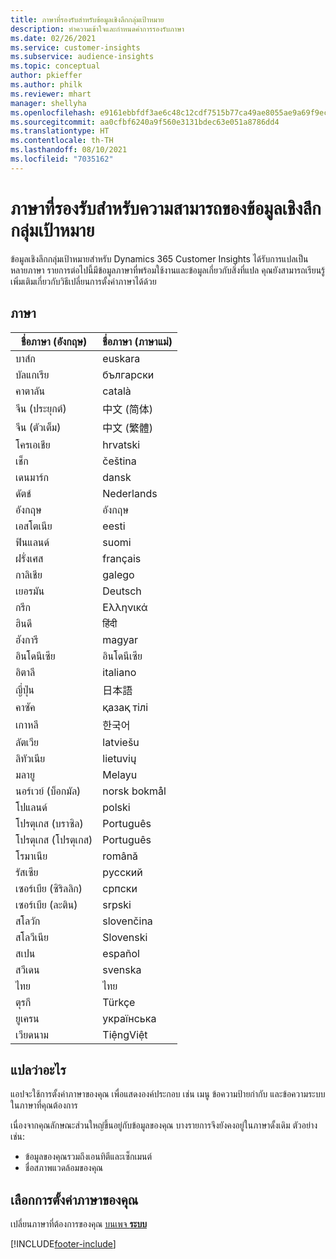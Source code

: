 ```yaml
---
title: ภาษาที่รองรับสำหรับข้อมูลเชิงลึกกลุ่มเป้าหมาย
description: ทำความเข้าใจและกำหนดค่าการรองรับภาษา
ms.date: 02/26/2021
ms.service: customer-insights
ms.subservice: audience-insights
ms.topic: conceptual
author: pkieffer
ms.author: philk
ms.reviewer: mhart
manager: shellyha
ms.openlocfilehash: e9161ebbfdf3ae6c48c12cdf7515b77ca49ae8055ae9a69f9ec314bc1247aeaf
ms.sourcegitcommit: aa0cfbf6240a9f560e3131bdec63e051a8786dd4
ms.translationtype: HT
ms.contentlocale: th-TH
ms.lasthandoff: 08/10/2021
ms.locfileid: "7035162"
---
```

# <a name="supported-languages-for-audience-insights-capability"></a>ภาษาที่รองรับสำหรับความสามารถของข้อมูลเชิงลึกกลุ่มเป้าหมาย

ข้อมูลเชิงลึกกลุ่มเป้าหมายสำหรับ Dynamics 365 Customer Insights ได้รับการแปลเป็นหลายภาษา รายการต่อไปนี้มีข้อมูลภาษาที่พร้อมใช้งานและข้อมูลเกี่ยวกับสิ่งที่แปล คุณยังสามารถเรียนรู้เพิ่มเติมเกี่ยวกับวิธีเปลี่ยนการตั้งค่าภาษาได้ด้วย 

## <a name="languages"></a>ภาษา

| ชื่อภาษา (อังกฤษ)|  ชื่อภาษา (ภาษาแม่) |
| ------------- | ------------- |
| บาส์ก | euskara |
| บัลแกเรีย | български |
| คาตาลัน | català |
| จีน (ประยุกต์) | 中文 (简体) |
| จีน (ตัวเต็ม) | 中文 (繁體) |
| โครเอเชีย | hrvatski |
| เช็ก | čeština |
| เดนมาร์ก | dansk |
| ดัตช์ | Nederlands |
| อังกฤษ | อังกฤษ |
| เอสโตเนีย | eesti |
| ฟินแลนด์ | suomi |
| ฝรั่งเศส | français |
| กาลิเชีย | galego |
| เยอรมัน | Deutsch |
| กรีก | Ελληνικά |
| ฮินดี | हिंदी |
| ฮังการี | magyar |
| อินโดนีเซีย | อินโดนีเซีย |
| อิตาลี | italiano |
| ญี่ปุ่น | 日本語 |
| คาซัค | қазақ тілі |
| เกาหลี | 한국어 |
| ลัตเวีย | latviešu |
| ลิทัวเนีย | lietuvių |
| มลายู | Melayu |
| นอร์เวย์ (บ็อกมัล) | norsk bokmål |
| โปแลนด์ | polski |
| โปรตุเกส (บราซิล) | Português |
| โปรตุเกส (โปรตุเกส) | Português |
| โรมาเนีย | română |
| รัสเซีย | pусский |
| เซอร์เบีย (ซิริลลิก) | српски |
| เซอร์เบีย (ละติน) | srpski |
| สโลวัก | slovenčina |
| สโลวีเนีย | Slovenski |
| สเปน | español |
| สวีเดน | svenska |
| ไทย | ไทย |
| ตุรกี | Türkçe |
| ยูเครน | українська |
| เวียดนาม | TiệngViệt |

## <a name="whats-translated"></a>แปลว่าอะไร

แอปจะใช้การตั้งค่าภาษาของคุณ เพื่อแสดงองค์ประกอบ เช่น เมนู ข้อความป้ายกำกับ และข้อความระบบในภาษาที่คุณต้องการ

เนื่องจากคุณลักษณะส่วนใหญ่ขึ้นอยู่กับข้อมูลของคุณ บางรายการจึงยังคงอยู่ในภาษาดั้งเดิม ตัวอย่างเช่น:

- ข้อมูลของคุณรวมถึงเอนทิตีและเซ็กเมนต์
- ชื่อสภาพแวดล้อมของคุณ

## <a name="choose-your-language-settings"></a>เลือกการตั้งค่าภาษาของคุณ  

เปลี่ยนภาษาที่ต้องการของคุณ [บนเพจ **ระบบ**](system.md)


[!INCLUDE[footer-include](../includes/footer-banner.md)]